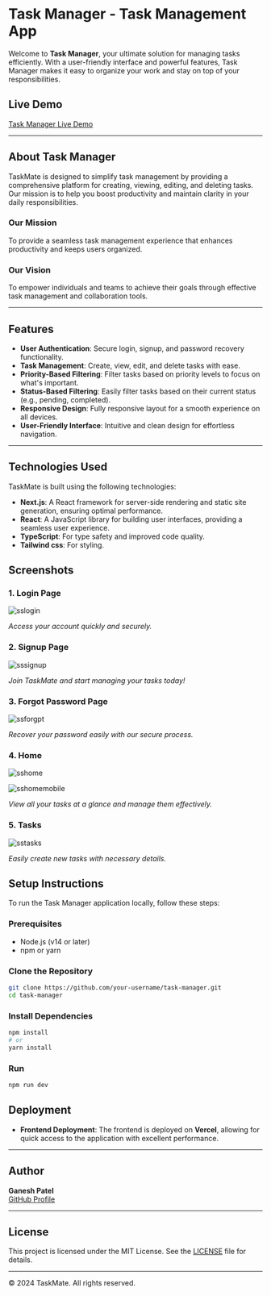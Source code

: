 # Task Manager - Task Management App

Welcome to **Task Manager**, your ultimate solution for managing tasks efficiently. With a user-friendly interface and powerful features, Task Manager makes it easy to organize your work and stay on top of your responsibilities.

## Live Demo
[Task Manager Live Demo](https://task-management-ecru-chi.vercel.app/)

---

## About Task Manager

TaskMate is designed to simplify task management by providing a comprehensive platform for creating, viewing, editing, and deleting tasks. Our mission is to help you boost productivity and maintain clarity in your daily responsibilities.

### Our Mission
To provide a seamless task management experience that enhances productivity and keeps users organized.

### Our Vision
To empower individuals and teams to achieve their goals through effective task management and collaboration tools.

---

## Features

- **User Authentication**: Secure login, signup, and password recovery functionality.
- **Task Management**: Create, view, edit, and delete tasks with ease.
- **Priority-Based Filtering**: Filter tasks based on priority levels to focus on what's important.
- **Status-Based Filtering**: Easily filter tasks based on their current status (e.g., pending, completed).
- **Responsive Design**: Fully responsive layout for a smooth experience on all devices.
- **User-Friendly Interface**: Intuitive and clean design for effortless navigation.

---

## Technologies Used

TaskMate is built using the following technologies:

- **Next.js**: A React framework for server-side rendering and static site generation, ensuring optimal performance.
- **React**: A JavaScript library for building user interfaces, providing a seamless user experience.
- **TypeScript**: For type safety and improved code quality.
- **Tailwind css**: For styling.

## Screenshots

### 1. Login Page

![sslogin](https://github.com/user-attachments/assets/d262a8d0-61a2-4bae-bc3b-47c1c25b53d6)

*Access your account quickly and securely.*

### 2. Signup Page

![sssignup](https://github.com/user-attachments/assets/66330ad1-56ac-4a95-ae76-67e3aa2212de)

*Join TaskMate and start managing your tasks today!*

### 3. Forgot Password Page

![ssforgpt](https://github.com/user-attachments/assets/90068fb9-ec44-4581-b5e9-422e618f6fcf)

*Recover your password easily with our secure process.*

### 4. Home

![sshome](https://github.com/user-attachments/assets/c44bd344-9bcb-41a6-9855-aa7701f300bc)

![sshomemobile](https://github.com/user-attachments/assets/15a1b25f-ff1b-49f3-b560-85588ce9e19d)


*View all your tasks at a glance and manage them effectively.*

### 5. Tasks

![sstasks](https://github.com/user-attachments/assets/6b240ade-6834-4452-90ff-9a144341164a)

*Easily create new tasks with necessary details.*

## Setup Instructions

To run the Task Manager application locally, follow these steps:

### Prerequisites

- Node.js (v14 or later)
- npm or yarn

### Clone the Repository

```bash
git clone https://github.com/your-username/task-manager.git
cd task-manager
```
### Install Dependencies
```bash
npm install
# or
yarn install
```

### Run
```bash
npm run dev
```

## Deployment

- **Frontend Deployment**: The frontend is deployed on **Vercel**, allowing for quick access to the application with excellent performance.

---

## Author

**Ganesh Patel**  
[GitHub Profile](https://github.com/Ganesh-Patel)

---

## License

This project is licensed under the MIT License. See the [LICENSE](LICENSE) file for details.

---

© 2024 TaskMate. All rights reserved.
